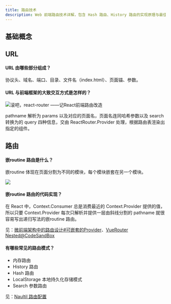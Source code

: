 ```yaml
---
title: 路由技术
description: Web 前端路由技术详解，包含 Hash 路由、History 路由的实现原理与最佳实践。
---
```


## 基础概念



## URL

#### URL 由哪些部分组成？

<!-- TODO same -->

协议头、域名、端口、目录、文件名（index.html）、页面锚、参数。

#### URL 与前端框架的大致交互方式是怎样的？

![[滚吧，react-router ——记React前端路由改造](https://zhuanlan.zhihu.com/p/52693438)](https://mgear-image.oss-cn-shanghai.aliyuncs.com/image/other/20221023215703.png?type=win11&w=g)

pathname 解析为 params 以及对应的页面名，页面名连同哈希参数以及 search 转换为的 query 四种信息，交由 ReactRouter.Provider 处理，根据路由表渲染出指定的组件。

## 路由

#### 嵌routine 路由是什么？

嵌routine 体现在页面分割为不同的模块，每个模块嵌套在另一个模块。

![](https://mgear-image.oss-cn-shanghai.aliyuncs.com/image/other/Kapture-2022-09-21-at-07.41.46.gif)

#### 嵌routine 路由的代码实现？

在 React 中，Context.Consumer 总是消费最近的 Context.Provider 提供的值，所以只要 Context.Provider 每次只解析并提供一层由斜线分割的 pathname 就很容易写出递归写法的嵌routine 路由。

见：[微前端架构中的路由设计#可嵌套的Provider](https://www.tangshuang.net/8594.html#title-3-1)、[VueRouter Nested@CodeSandBox](https://codesandbox.io/s/nested-views-vue-router-4-examples-hl326)

#### 有哪些常见的路由模式？

* 内存路由
* History 路由
* Hash 路由
* LocalStorage 本地持久化存储模式
* Search 参数路由

见：[Naultil 路由配置](https://www.tangshuang.net/7273.html#title-6-1-1)